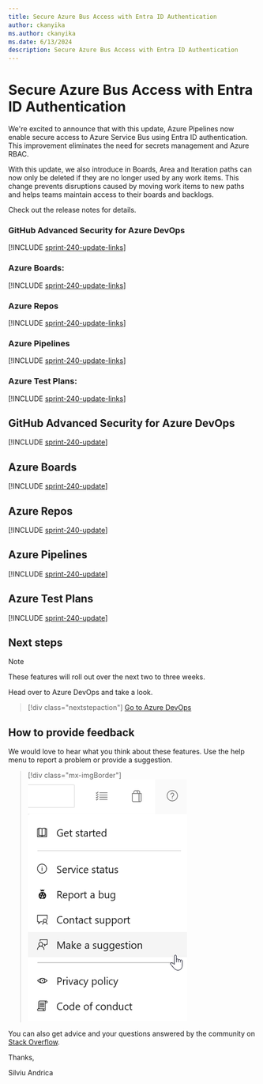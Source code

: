 ```yaml
---
title: Secure Azure Bus Access with Entra ID Authentication
author: ckanyika
ms.author: ckanyika
ms.date: 6/13/2024
description: Secure Azure Bus Access with Entra ID Authentication
---
```

# Secure Azure Bus Access with Entra ID Authentication

We're excited to announce that with this update, Azure Pipelines now enable secure access to Azure Service Bus using Entra ID authentication. This improvement eliminates the need for secrets management and Azure RBAC.

With this update, we also introduce in Boards, Area and Iteration paths can now only be deleted if they are no longer used by any work items. This change prevents disruptions caused by moving work items to new paths and helps teams maintain access to their boards and backlogs.

Check out the release notes for details.

### GitHub Advanced Security for Azure DevOps

[!INCLUDE [sprint-240-update-links](includes/ghazdo/sprint-240-update-links.md)]

### Azure Boards:

[!INCLUDE [sprint-240-update-links](includes/boards/sprint-240-update-links.md)]

### Azure Repos

[!INCLUDE [sprint-240-update-links](includes/repos/sprint-240-update-links.md)]

### Azure Pipelines

[!INCLUDE [sprint-240-update-links](includes/pipelines/sprint-240-update-links.md)]

### Azure Test Plans:

[!INCLUDE [sprint-240-update-links](includes/testplans/sprint-240-update-links.md)]

## GitHub Advanced Security for Azure DevOps

[!INCLUDE [sprint-240-update](includes/ghazdo/sprint-240-update.md)]

## Azure Boards

[!INCLUDE [sprint-240-update](includes/boards/sprint-240-update.md)]

## Azure Repos

[!INCLUDE [sprint-240-update](includes/repos/sprint-240-update.md)]

## Azure Pipelines

[!INCLUDE [sprint-240-update](includes/pipelines/sprint-240-update.md)]

## Azure Test Plans

[!INCLUDE [sprint-240-update](includes/testplans/sprint-240-update.md)]


## Next steps

> [!NOTE]
> These features will roll out over the next two to three weeks.

Head over to Azure DevOps and take a look.

> [!div class="nextstepaction"] 
> [Go to Azure DevOps](https://go.microsoft.com/fwlink/?LinkId=307137&campaign=o~msft~docs~product-vsts~release-notes)

## How to provide feedback

We would love to hear what you think about these features. Use the help menu to report a problem or provide a suggestion.

> [!div class="mx-imgBorder"] 
> ![Make a suggestion](../media/make-a-suggestion.png)

You can also get advice and your questions answered by the community on [Stack Overflow](https://stackoverflow.com/questions/tagged/azure-devops).

Thanks,

Silviu Andrica


